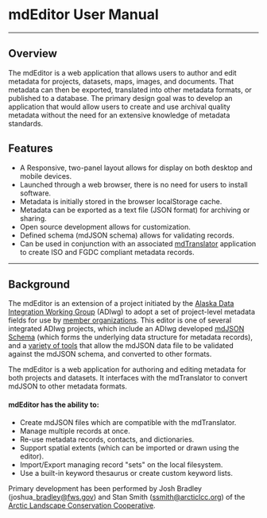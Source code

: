 # mdEditor User Manual

---

## Overview

The mdEditor is a web application that allows users to author and edit metadata for projects, datasets, maps, images, and documents. That metadata can then be exported, translated into other metadata formats, or published to a database. The primary design goal was to develop an application that would allow users to create and use archival quality metadata without the need for an extensive knowledge of metadata standards.

## Features

* A Responsive, two-panel layout allows for display on both desktop and mobile devices.
* Launched through a web browser, there is no need for users to install software.
* Metadata is initially stored in the browser localStorage cache.
* Metadata can be exported as a text file \(JSON format\) for archiving or sharing.
* Open source development allows for customization.
* Defined schema \(mdJSON schema\) allows for validating records.
* Can be used in conjunction with an associated [mdTranslator](https://github.com/adiwg/mdTranslator) application to create ISO and FGDC compliant metadata records.

---

## Background

The mdEditor is an extension of a project initiated by the [Alaska Data Integration Working Group](http://www.adiwg.org/about/) \(ADIwg\) to adopt a set of project-level metadata fields for use by [member organizations](http://www.adiwg.org/about/#contributing-organizations). This editor is one of several integrated ADIwg projects, which include an ADIwg developed [mdJSON Schema](https://github.com/adiwg/mdJson-schemas) \(which forms the underlying data structure for metadata records\), and a [variety of tools](http://mdtools.adiwg.org/#popup-welcome) that allow the mdJSON data file to be validated against the mdJSON schema, and converted to other formats.

The mdEditor is a web application for authoring and editing metadata for both projects and datasets. It interfaces with the mdTranslator to convert mdJSON to other metadata formats.

#### **mdEditor has the ability to:**

* Create mdJSON files which are compatible with the mdTranslator.
* Manage multiple records at once.
* Re-use metadata records, contacts, and dictionaries.
* Support spatial extents \(which can be imported or drawn using the editor\).
* Import/Export managing record "sets" on the local filesystem.
* Use a built-in keyword thesaurus or create custom keyword lists.

Primary development has been performed by Josh Bradley \(joshua\_bradley@fws.gov\) and Stan Smith \(ssmith@arcticlcc.org\) of the [Arctic Landscape Conservation Cooperative](http://arcticlcc.org/).

